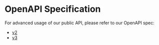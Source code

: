 # OpenAPI Specification

For advanced usage of our public API, please refer to our OpenAPI spec:
- [v2](./swagger.json ':ignore')
- [v3](./openapiv3.json ':ignore')
